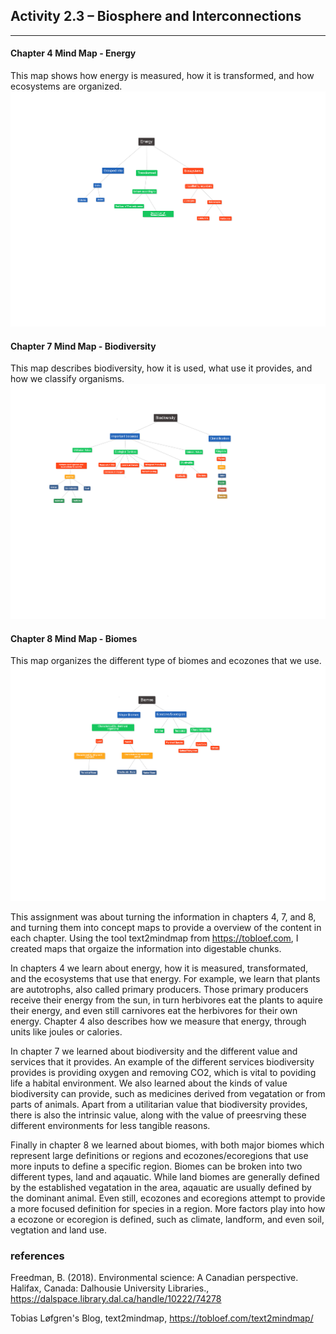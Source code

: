 ## Activity 2.3 – Biosphere and Interconnections

---

#### Chapter 4 Mind Map - Energy
This map shows how energy is measured, how it is transformed, and how ecosystems are organized.
[![Chapter 4 Mind Map](https://github.com/justinjarvinen/justinjarvinen.github.io/raw/main/_images/ch4-mind-map.png?raw=true)](https://github.com/justinjarvinen/justinjarvinen.github.io/raw/main/_images/ch4-mind-map.png?raw=true)

#### Chapter 7 Mind Map - Biodiversity
This map describes biodiversity, how it is used, what use it provides, and how we classify organisms.
[![Chapter 7 Mind Map](https://github.com/justinjarvinen/justinjarvinen.github.io/raw/main/_images/ch7-biodiversity-map.png?raw=true)](https://github.com/justinjarvinen/justinjarvinen.github.io/raw/main/_images/ch7-biodiversity-map.png?raw=true)

#### Chapter 8 Mind Map - Biomes
This map organizes the different type of biomes and ecozones that we use.
[![Chapter 8 Mind Map](https://github.com/justinjarvinen/justinjarvinen.github.io/raw/main/_images/ch8-biomes-map.png?raw=true)](https://github.com/justinjarvinen/justinjarvinen.github.io/raw/main/_images/ch8-biomes-map.png?raw=true)

This assignment was about turning the information in chapters 4, 7, and 8, and turning them into concept maps to provide a overview
of the content in each chapter. Using the tool text2mindmap from https://tobloef.com, I created maps that orgaize the information 
into digestable chunks.

In chapters 4 we learn about energy, how it is measured, transformated, and the ecosystems that use that energy. 
For example, we learn that plants are autotrophs, also called primary producers.
Those primary producers receive their energy from the sun, in turn herbivores eat the plants to aquire their energy, and even still
carnivores eat the herbivores for their own energy.
Chapter 4 also describes how we measure that energy, through units like joules or calories.

In chapter 7 we learned about biodiversity and the different value and services that it provides.
An example of the different services biodiversity provides is providing oxygen and removing CO2, which is vital to poviding life 
a habital environment. 
We also learned about the kinds of value biodiversity can provide, such as medicines derived from vegatation or from parts of animals.
Apart from a utilitarian value that biodiversity provides, there is also the intrinsic value, along with the value of preesrving these
different environments for less tangible reasons.

Finally in chapter 8 we learned about biomes, with both major biomes which represent large definitions or regions and ecozones/ecoregions
that use more inputs to define a specific region.
Biomes can be broken into two different types, land and aqauatic. 
While land biomes are generally defined by the established vegatation in the area, aqauatic are usually defined by the dominant animal.
Even still, ecozones and ecoregions attempt to provide a more focused definition for species in a region. 
More factors play into how a ecozone or ecoregion is defined, such as climate, landform, and even soil, vegtation and land use.


### references

Freedman, B. (2018). Environmental science: A Canadian perspective. Halifax, Canada: Dalhousie University Libraries., https://dalspace.library.dal.ca/handle/10222/74278

Tobias Løfgren's Blog, text2mindmap, https://tobloef.com/text2mindmap/
